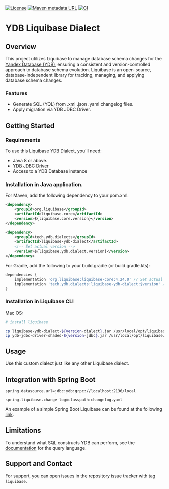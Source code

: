 [![License](https://img.shields.io/badge/License-Apache%202.0-blue.svg)](https://github.com/ydb-platform/ydb-java-dialects/blob/main/LICENSE.md)
[![Maven metadata URL](https://img.shields.io/maven-metadata/v?metadataUrl=https%3A%2F%2Frepo1.maven.org%2Fmaven2%2Ftech%2Fydb%2Fdialects%2Fliquibase-ydb-dialect%2Fmaven-metadata.xml)](https://mvnrepository.com/artifact/tech.ydb.dialects/liquibase-ydb-dialect)
[![CI](https://img.shields.io/github/actions/workflow/status/ydb-platform/ydb-java-dialects/ci-liquibase-dialect.yaml?branch=main&label=CI)](https://github.com/ydb-platform/ydb-java-dialects/actions/workflows/ci-liquibase-dialect.yaml)

# YDB Liquibase Dialect

## Overview

This project utilizes Liquibase to manage database schema changes 
for the [Yandex Database (YDB)](https://ydb.tech/docs/en/), ensuring a consistent and version-controlled approach 
to database schema evolution. Liquibase is an open-source, 
database-independent library for tracking, managing, 
and applying database schema changes.

### Features

- Generate SQL (YQL) from .xml .json .yaml changelog files.
- Apply migration via YDB JDBC Driver.

## Getting Started

### Requirements

To use this Liquibase YDB Dialect, you'll need:

- Java 8 or above.
- [YDB JDBC Driver](https://github.com/ydb-platform/ydb-jdbc-driver)
- Access to a YDB Database instance

### Installation in Java application.

For Maven, add the following dependency to your pom.xml:

```xml
<dependency>
    <groupId>org.liquibase</groupId>
    <artifactId>liquibase-core</artifactId>
    <version>${liquibase.core.version}</version>
</dependency>

<dependency>
    <groupId>tech.ydb.dialects</groupId>
    <artifactId>liquibase-ydb-dialect</artifactId>
    <!-- Set actual version -->
    <version>${liquibase.ydb.dialect.version}</version>
</dependency>
```

For Gradle, add the following to your build.gradle (or build.gradle.kts):

```groovy
dependencies {
    implementation 'org.liquibase:liquibase-core:4.24.0' // Set actual version
    implementation 'tech.ydb.dialects:liquibase-ydb-dialect:$version' // Set actual version
}
```

### Installation in Liquibase CLI

Mac OS:

```bash
# install liquibase

cp liquibase-ydb-dialect-${version-dialect}.jar /usr/local/opt/liquibase/internal/lib
cp ydb-jdbc-driver-shaded-${version-jdbc}.jar /usr/local/opt/liquibase/internal/lib
```

## Usage

Use this custom dialect just like any other Liquibase dialect.

## Integration with Spring Boot

```properties
spring.datasource.url=jdbc:ydb:grpc://localhost:2136/local

spring.liquibase.change-log=classpath:changelog.yaml
```

An example of a simple Spring Boot Liquibase can be found at the following
[link](https://github.com/ydb-platform/ydb-java-examples/tree/master/jdbc/spring-liquibase-app).

## Limitations

To understand what SQL constructs YDB can perform, 
see the [documentation](https://ydb.tech/docs/en/yql/reference/) for the query language.

## Support and Contact

For support, you can open issues in the repository issue tracker with tag `liquibase`.

